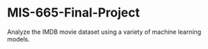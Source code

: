 # MIS-665-Final-Project
Analyze the IMDB movie dataset using a variety of machine learning models. 
